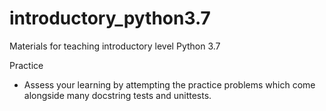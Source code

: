 # introductory_python3.7
Materials for teaching introductory level Python 3.7

Practice
- Assess your learning by attempting the practice problems which come alongside many docstring tests and unittests.
